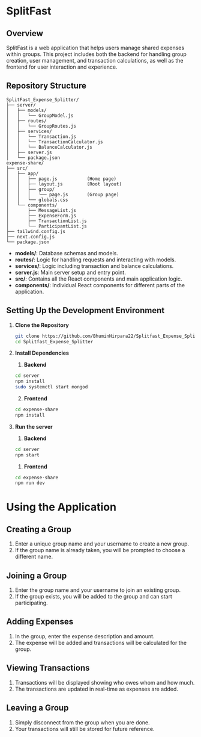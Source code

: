 # SplitFast

## Overview
SplitFast is a web application that helps users manage shared expenses within groups. This project includes both the backend for handling group creation, user management, and transaction calculations, as well as the frontend for user interaction and experience.

## Repository Structure
```
SplitFast_Expense_Splitter/
├── server/
│   ├── models/
│   │   └── GroupModel.js
│   ├── routes/
│   │   └── GroupRoutes.js
│   ├── services/
│   │   └── Transaction.js
│   │   └── TransactionCalculator.js
│   │   └── BalanceCalculator.js
│   ├── server.js
│   └── package.json
expense-share/
├── src/
│   ├── app/
│   │   ├── page.js           (Home page)
│   │   ├── layout.js         (Root layout)
│   │   ├── group/
│   │   │   └── page.js       (Group page)
│   │   └── globals.css
│   └── components/
│       ├── MessageList.js
│       ├── ExpenseForm.js
│       ├── TransactionList.js
│       └── ParticipantList.js
├── tailwind.config.js
├── next.config.js
└── package.json
```

- **models/**: Database schemas and models.
- **routes/**: Logic for handling requests and interacting with models.
- **services/**: Logic including transaction and balance calculations.
- **server.js**: Main server setup and entry point.
- **src/**: Contains all the React components and main application logic.
- **components/**: Individual React components for different parts of the application.

## Setting Up the Development Environment
1. **Clone the Repository**
   ```bash
   git clone https://github.com/BhuminHirpara22/Splitfast_Expense_Splitter.git
   cd Splitfast_Expense_Splitter
   ```

2. **Install Dependencies**
    1. **Backend**
    ```bash
    cd server
    npm install
    sudo systemctl start mongod
    ```
    2. **Frontend**
    ```bash
    cd expense-share
    npm install
    ```

3. **Run the server**
    1. **Backend**
    ```bash
    cd server
    npm start
    ```
    1. **Frontend**
    ```bash
    cd expense-share
    npm run dev
    ```

# Using the Application

## Creating a Group
1. Enter a unique group name and your username to create a new group.
2. If the group name is already taken, you will be prompted to choose a different name.

## Joining a Group
1. Enter the group name and your username to join an existing group.
2. If the group exists, you will be added to the group and can start participating.

## Adding Expenses
1. In the group, enter the expense description and amount.
2. The expense will be added and transactions will be calculated for the group.

## Viewing Transactions
1. Transactions will be displayed showing who owes whom and how much.
2. The transactions are updated in real-time as expenses are added.

## Leaving a Group
1. Simply disconnect from the group when you are done.
2. Your transactions will still be stored for future reference.
